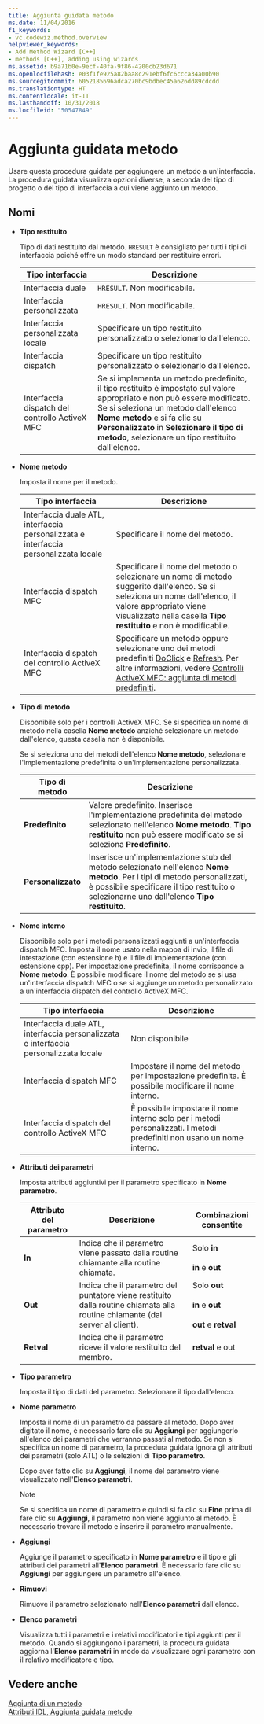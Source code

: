 ```yaml
---
title: Aggiunta guidata metodo
ms.date: 11/04/2016
f1_keywords:
- vc.codewiz.method.overview
helpviewer_keywords:
- Add Method Wizard [C++]
- methods [C++], adding using wizards
ms.assetid: b9a71b0e-9ecf-40fa-9f86-4200cb23d671
ms.openlocfilehash: e03f1fe925a82baa8c291ebf6fc6ccca34a00b90
ms.sourcegitcommit: 6052185696adca270bc9bdbec45a626dd89cdcdd
ms.translationtype: HT
ms.contentlocale: it-IT
ms.lasthandoff: 10/31/2018
ms.locfileid: "50547849"
---
```

# <a name="add-method-wizard"></a>Aggiunta guidata metodo

Usare questa procedura guidata per aggiungere un metodo a un'interfaccia. La procedura guidata visualizza opzioni diverse, a seconda del tipo di progetto o del tipo di interfaccia a cui viene aggiunto un metodo.

## <a name="names"></a>Nomi

- **Tipo restituito**

   Tipo di dati restituito dal metodo. `HRESULT` è consigliato per tutti i tipi di interfaccia poiché offre un modo standard per restituire errori.

   |Tipo interfaccia|Descrizione|
   |--------------------|-----------------|
   |Interfaccia duale|`HRESULT`. Non modificabile.|
   |Interfaccia personalizzata|`HRESULT`. Non modificabile.|
   |Interfaccia personalizzata locale|Specificare un tipo restituito personalizzato o selezionarlo dall'elenco.|
   |Interfaccia dispatch|Specificare un tipo restituito personalizzato o selezionarlo dall'elenco.|
   |Interfaccia dispatch del controllo ActiveX MFC|Se si implementa un metodo predefinito, il tipo restituito è impostato sul valore appropriato e non può essere modificato. Se si seleziona un metodo dall'elenco **Nome metodo** e si fa clic su **Personalizzato** in **Selezionare il tipo di metodo**, selezionare un tipo restituito dall'elenco.|

- **Nome metodo**

   Imposta il nome per il metodo.

   |Tipo interfaccia|Descrizione|
   |--------------------|-----------------|
   |Interfaccia duale ATL, interfaccia personalizzata e interfaccia personalizzata locale|Specificare il nome del metodo.|
   |Interfaccia dispatch MFC|Specificare il nome del metodo o selezionare un nome di metodo suggerito dall'elenco. Se si seleziona un nome dall'elenco, il valore appropriato viene visualizzato nella casella **Tipo restituito** e non è modificabile.|
   |Interfaccia dispatch del controllo ActiveX MFC|Specificare un metodo oppure selezionare uno dei metodi predefiniti [DoClick](../mfc/reference/colecontrol-class.md#doclick) e [Refresh](../mfc/reference/colecontrol-class.md#refresh). Per altre informazioni, vedere [Controlli ActiveX MFC: aggiunta di metodi predefiniti](../mfc/mfc-activex-controls-adding-stock-methods.md).|

- **Tipo di metodo**

   Disponibile solo per i controlli ActiveX MFC. Se si specifica un nome di metodo nella casella **Nome metodo** anziché selezionare un metodo dall'elenco, questa casella non è disponibile.

   Se si seleziona uno dei metodi dell'elenco **Nome metodo**, selezionare l'implementazione predefinita o un'implementazione personalizzata.

   |Tipo di metodo|Descrizione|
   |-----------------|-----------------|
   |**Predefinito**|Valore predefinito. Inserisce l'implementazione predefinita del metodo selezionato nell'elenco **Nome metodo**. **Tipo restituito** non può essere modificato se si seleziona **Predefinito**.|
   |**Personalizzato**|Inserisce un'implementazione stub del metodo selezionato nell'elenco **Nome metodo**. Per i tipi di metodo personalizzati, è possibile specificare il tipo restituito o selezionarne uno dall'elenco **Tipo restituito**.|

- **Nome interno**

   Disponibile solo per i metodi personalizzati aggiunti a un'interfaccia dispatch MFC. Imposta il nome usato nella mappa di invio, il file di intestazione (con estensione h) e il file di implementazione (con estensione cpp). Per impostazione predefinita, il nome corrisponde a **Nome metodo**. È possibile modificare il nome del metodo se si usa un'interfaccia dispatch MFC o se si aggiunge un metodo personalizzato a un'interfaccia dispatch del controllo ActiveX MFC.

   |Tipo interfaccia|Descrizione|
   |--------------------|-----------------|
   |Interfaccia duale ATL, interfaccia personalizzata e interfaccia personalizzata locale|Non disponibile|
   |Interfaccia dispatch MFC|Impostare il nome del metodo per impostazione predefinita. È possibile modificare il nome interno.|
   |Interfaccia dispatch del controllo ActiveX MFC|È possibile impostare il nome interno solo per i metodi personalizzati. I metodi predefiniti non usano un nome interno.|

- **Attributi dei parametri**

   Imposta attributi aggiuntivi per il parametro specificato in **Nome parametro**.

   |Attributo del parametro|Descrizione|Combinazioni consentite|
   |-------------------------|-----------------|--------------------------|
   |**In**|Indica che il parametro viene passato dalla routine chiamante alla routine chiamata.|Solo **in**<br /><br /> **in** e **out**|
   |**Out**|Indica che il parametro del puntatore viene restituito dalla routine chiamata alla routine chiamante (dal server al client).|Solo **out**<br /><br /> **in** e **out**<br /><br /> **out** e **retval**|
   |**Retval**|Indica che il parametro riceve il valore restituito del membro.|**retval** e out|

- **Tipo parametro**

   Imposta il tipo di dati del parametro. Selezionare il tipo dall'elenco.

- **Nome parametro**

   Imposta il nome di un parametro da passare al metodo. Dopo aver digitato il nome, è necessario fare clic su **Aggiungi** per aggiungerlo all'elenco dei parametri che verranno passati al metodo. Se non si specifica un nome di parametro, la procedura guidata ignora gli attributi dei parametri (solo ATL) o le selezioni di **Tipo parametro**.

   Dopo aver fatto clic su **Aggiungi**, il nome del parametro viene visualizzato nell'**Elenco parametri**.

   > [!Note]
   > Se si specifica un nome di parametro e quindi si fa clic su **Fine** prima di fare clic su **Aggiungi**, il parametro non viene aggiunto al metodo. È necessario trovare il metodo e inserire il parametro manualmente.

- **Aggiungi**

   Aggiunge il parametro specificato in **Nome parametro** e il tipo e gli attributi dei parametri all'**Elenco parametri**. È necessario fare clic su **Aggiungi** per aggiungere un parametro all'elenco.

- **Rimuovi**

   Rimuove il parametro selezionato nell'**Elenco parametri** dall'elenco.

- **Elenco parametri**

   Visualizza tutti i parametri e i relativi modificatori e tipi aggiunti per il metodo. Quando si aggiungono i parametri, la procedura guidata aggiorna l'**Elenco parametri** in modo da visualizzare ogni parametro con il relativo modificatore e tipo.

## <a name="see-also"></a>Vedere anche

[Aggiunta di un metodo](../ide/adding-a-method-visual-cpp.md)<br/>
[Attributi IDL, Aggiunta guidata metodo](../ide/idl-attributes-add-method-wizard.md)